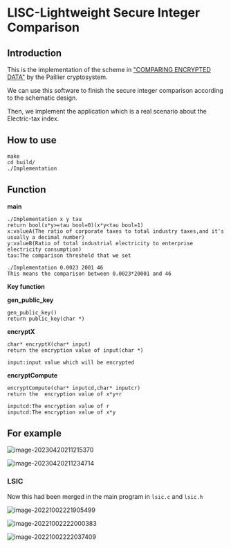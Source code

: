 # LISC-Lightweight Secure Integer Comparison

## Introduction

This is the implementation of the scheme in ["COMPARING ENCRYPTED DATA"](https://www.researchgate.net/profile/Thijs-Veugen/publication/266527434_COMPARING_ENCRYPTED_DATA/links/554086390cf2736761c27c36/COMPARING-ENCRYPTED-DATA.pdf) by the Paillier cryptosystem.

We can use this software to finish the secure integer comparison according to the schematic design.

Then, we  implement the application which is a real scenario about the Electric-tax index.

## How to use

```
make
cd build/
./Implementation 
```

## Function

**main**

```
./Implementation x y tau
return bool(x*y>=tau bool=0)(x*y<tau bool=1)
x:valueA(The ratio of corporate taxes to total industry taxes,and it's usually a decimal number)
y:valueB(Ratio of total industrial electricity to enterprise electricity consumption)
tau:The comparison threshold that we set

./Implementation 0.0023 2001 46
This means the comparison between 0.0023*20001 and 46
```

**Key function**

**gen_public_key**

```
gen_public_key()
return public_key(char *)
```

**encryptX**

```
char* encryptX(char* input)
return the encryption value of input(char *)

input:input value which will be encrypted
```



**encryptCompute**

```
encryptCompute(char* inputcd,char* inputcr)
return the  encryption value of x*y+r

inputcd:The encryption value of r
inputcd:The encryption value of x*y
```



## For example

![image-20230420211215370](https://pic-1306483575.cos.ap-nanjing.myqcloud.com/images/image-20230420211215370.png)

![image-20230420211234714](https://pic-1306483575.cos.ap-nanjing.myqcloud.com/images/image-20230420211234714.png)

### LSIC

Now this had been merged in the main program in `lsic.c` and `lsic.h`

![image-20221002221905499](https://pic-1306483575.cos.ap-nanjing.myqcloud.com/images/image-20221002221905499.png)

![image-20221002222000383](https://pic-1306483575.cos.ap-nanjing.myqcloud.com/images/image-20221002222000383.png)

![image-20221002222037409](https://pic-1306483575.cos.ap-nanjing.myqcloud.com/images/image-20221002222037409.png)